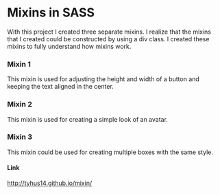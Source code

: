 # Mixins in SASS

With this project I created three separate mixins. I realize that the mixins that I created could be constructed by using a div class. I created these mixins to fully understand how mixins work.

### Mixin 1

This mixin is used for adjusting the height and width of a button and keeping the text aligned in the center. 

### Mixin 2

This mixin is used for creating a simple look of an avatar. 

### Mixin 3

This mixin could be used for creating multiple boxes with the same style.


#### Link

http://tyhus14.github.io/mixin/